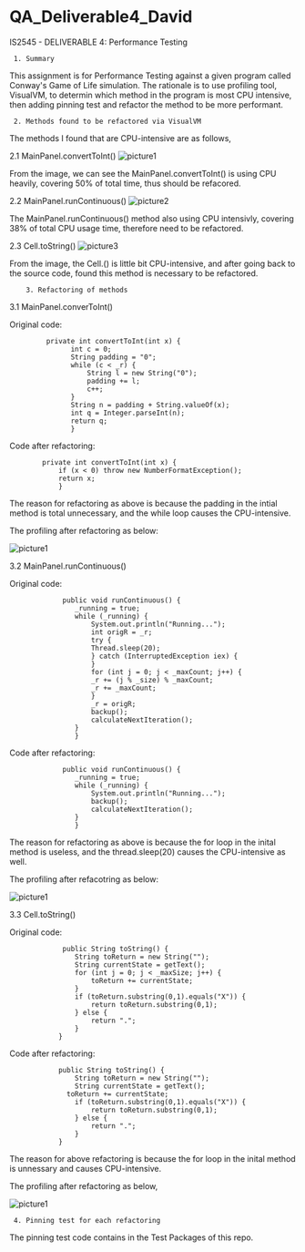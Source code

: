 # QA_Deliverable4_David
IS2545 - DELIVERABLE 4: Performance Testing

     1. Summary

 This assignment is for Performance Testing against a given program called Conway's Game of Life simulation. The rationale is to use profiling tool, VisualVM, to determin which method in the program is most CPU intensive, then adding pinning test and refactor the method to be more performant.

     2. Methods found to be refactored via VisualVM

 The methods I found that are CPU-intensive are as follows,

  2.1 MainPanel.convertToInt() 
 ![picture1](https://cloud.githubusercontent.com/assets/16587395/20127824/e7699fa2-a610-11e6-8594-6d565e22064e.png)

 From the image, we can see the MainPanel.convertToInt() is using CPU heavily, covering 50% of total time, thus should be refacored.

  2.2 MainPanel.runContinuous()
 ![picture2](https://cloud.githubusercontent.com/assets/16587395/20127860/41b3453a-a611-11e6-8b64-bc307aad20c9.png)

 The MainPanel.runContinuous() method also using CPU intensivly, covering 38% of total CPU usage time, therefore need to be refactored.

  2.3 Cell.toString()
 ![picture3](https://cloud.githubusercontent.com/assets/16587395/20127912/c2a477ea-a611-11e6-91ec-e909cb103094.png)

 From the image, the Cell.<init>() is little bit CPU-intensive, and after going back to the source code, found this method is necessary to be refactored.
  
        3. Refactoring of methods 

 3.1 MainPanel.converToInt()

 Original code: 
 
			 private int convertToInt(int x) {
				   int c = 0;
				   String padding = "0";
				   while (c < _r) {
				       String l = new String("0");
				       padding += l;
				       c++;
				   }
				   String n = padding + String.valueOf(x);
				   int q = Integer.parseInt(n);
				   return q;
			       }
    
 Code after refactoring:

			private int convertToInt(int x) {
				if (x < 0) throw new NumberFormatException();
				return x;
			    }
    
 The reason for refactoring as above is because the padding in the intial method is total unnecessary, and the while loop causes the CPU-intensive.

 The profiling after refactoring as below:

 ![picture1](https://cloud.githubusercontent.com/assets/16587395/20128223/a7dc7a04-a614-11e6-8e4b-4f83cf21a5b9.png)

 3.2 MainPanel.runContinuous()

 Original code:

				 public void runContinuous() {
					_running = true;
					while (_running) {
					    System.out.println("Running...");
					    int origR = _r;
					    try {
						Thread.sleep(20);
					    } catch (InterruptedException iex) {
					    }
					    for (int j = 0; j < _maxCount; j++) {
						_r += (j % _size) % _maxCount;
						_r += _maxCount;
					    }
					    _r = origR;
					    backup();
					    calculateNextIteration();
					}
				    }
    
 Code after refactoring:

				 public void runContinuous() {
					_running = true;
					while (_running) {
					    System.out.println("Running...");
					    backup();
					    calculateNextIteration();
					}
				    }

 The reason for refactoring as above is because the for loop in the inital method is useless, and the thread.sleep(20) causes the CPU-intensive as well.

 The profiling after refacotring as below:

 ![picture1](https://cloud.githubusercontent.com/assets/16587395/20128337/7c95e564-a615-11e6-8654-eaaaa988c9c5.png)

 3.3 Cell.toString()

 Original code:

				 public String toString() {
					String toReturn = new String("");
					String currentState = getText();     
					for (int j = 0; j < _maxSize; j++) {
					    toReturn += currentState;    
					}
					if (toReturn.substring(0,1).equals("X")) {
					    return toReturn.substring(0,1);
					} else {
					    return ".";
					}
				}

 Code after refactoring:

				public String toString() {
					String toReturn = new String("");
					String currentState = getText();     
				  toReturn += currentState;    
					if (toReturn.substring(0,1).equals("X")) {
					    return toReturn.substring(0,1);
					} else {
					    return ".";
					}
				}

 The reason for above refactoring is because the for loop in the inital method is unnessary and causes CPU-intensive.

 The profiling after refactoring as below,

 ![picture1](https://cloud.githubusercontent.com/assets/16587395/20128450/1af16a30-a616-11e6-93bc-cd90aecdee49.png)

     4. Pinning test for each refactoring

 The pinning test code contains in the Test Packages of this repo.
